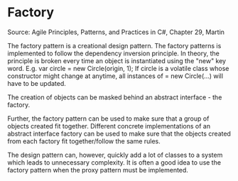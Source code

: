 ﻿# Factory 

Source: Agile Principles, Patterns, and Practices in C#, 
Chapter 29, Martin


The factory pattern is a creational design pattern. 
The factory patterns is implemented to follow the dependency
inversion principle. In theory, the principle is broken 
every time an object is instantiated using the "new" 
key word. E.g. var circle = new Circle(origin, 1);
If circle is a volatile class whose constructor might 
change at anytime, all instances of = new Circle(...) 
will have to be updated. 

The creation of objects can be masked behind an abstract
interface - the factory. 

Further, the factory pattern can be used to make sure
that a group of objects created fit together. 
Different concrete implementations of an abstract 
interface factory can be used to make sure that the 
objects created from each factory fit together/follow
the same rules. 

The design pattern can, however, quickly add a lot of 
classes to a system which leads to unnecessary complexity. 
It is often a good idea to use the factory pattern when
the proxy pattern must be implemented. 